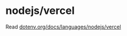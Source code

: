 # nodejs/vercel

Read [dotenv.org/docs/languages/nodejs/vercel](https://www.dotenv.org/docs/languages/nodejs/vercel)
